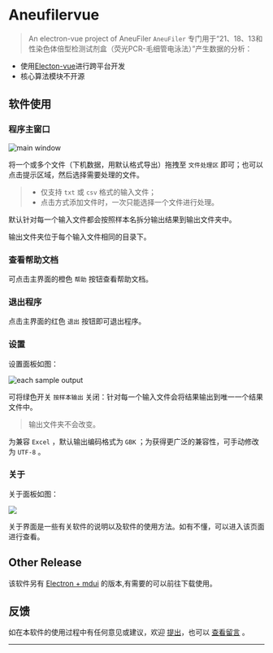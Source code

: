 <!--
 * @Author: Letmeouted
 * @Email: 1002726239@qq.com
 * @FilePath: \VueAnenuFiler\README.md
-->
# Aneufilervue

> An electron-vue project of AneuFiler
`AneuFiler` 专门用于“21、18、13和性染色体倍型检测试剂盒（荧光PCR-毛细管电泳法）”产生数据的分析：

- 使用[Electon-vue](https://simulatedgreg.gitbooks.io/electron-vue/content/cn/)进行跨平台开发
- 核心算法模块不开源
## 软件使用

### 程序主窗口

![main window](https://cdn.jsdelivr.net/gh/Letmeouted/PicGO/Pic/Snipaste_2021-02-01_12-10-23.png)

将一个或多个文件（下机数据，用默认格式导出）拖拽至 `文件处理区` 即可；也可以点击提示区域，然后选择需要处理的文件。

> - 仅支持 `txt` 或 `csv` 格式的输入文件；
> - 点击方式添加文件时，一次只能选择一个文件进行处理。

默认针对每一个输入文件都会按照样本名拆分输出结果到输出文件夹中。

输出文件夹位于每个输入文件相同的目录下。

### 查看帮助文档

可点击主界面的橙色 `帮助` 按钮查看帮助文档。

### 退出程序

点击主界面的红色 `退出` 按钮即可退出程序。

### 设置

设置面板如图：

![each sample output](https://cdn.jsdelivr.net/gh/Letmeouted/PicGO/Pic/Snipaste_2021-02-01_12-14-26.png)

可将绿色开关 `按样本输出` 关闭：针对每一个输入文件会将结果输出到唯一一个结果文件中。

> 输出文件夹不会改变。

为兼容 `Excel` ，默认输出编码格式为 `GBK` ；为获得更广泛的兼容性，可手动修改为 `UTF-8` 。

### 关于
关于面板如图：

![](https://cdn.jsdelivr.net/gh/Letmeouted/PicGO/Pic/Snipaste_2021-02-01_12-19-18.png)

关于界面是一些有关软件的说明以及软件的使用方法。如有不懂，可以进入该页面进行查看。

## Other Release

该软件另有 [Electron + mdui](https://github.com/NTLx/AneuFiler) 的版本,有需要的可以前往下载使用。
## 反馈

如在本软件的使用过程中有任何意见或建议，欢迎 [提出](https://github.com/NTLx/AneuFiler/issues/new/choose)，也可以 [查看留言](https://github.com/NTLx/AneuFiler/issues) 。

---

